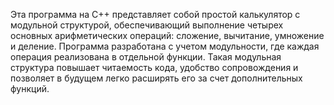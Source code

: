 Эта программа на C++ представляет собой простой калькулятор с модульной структурой, обеспечивающий выполнение четырех основных арифметических операций: сложение, вычитание, умножение и деление. Программа разработана с учетом модульности, где каждая операция реализована в отдельной функции. Такая модульная структура повышает читаемость кода, удобство сопровождения и позволяет в будущем легко расширять его за счет дополнительных функций.
